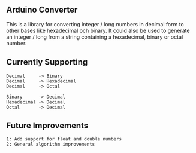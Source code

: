 
Arduino Converter
-----------------

This is a library for converting integer / long numbers in decimal form to other bases like hexadecimal och binary.
It could also be used to generate an integer / long from a string containing a hexadecimal, binary or octal number.


Currently Supporting
--------------------
	Decimal 	-> Binary
	Decimal 	-> Hexadecimal
	Decimal 	-> Octal
	
	Binary 		-> Decimal
	Hexadecimal -> Decimal
	Octal 		-> Decimal
	


Future Improvements
-------------------
	1: Add support for float and double numbers
	2: General algorithm improvements

